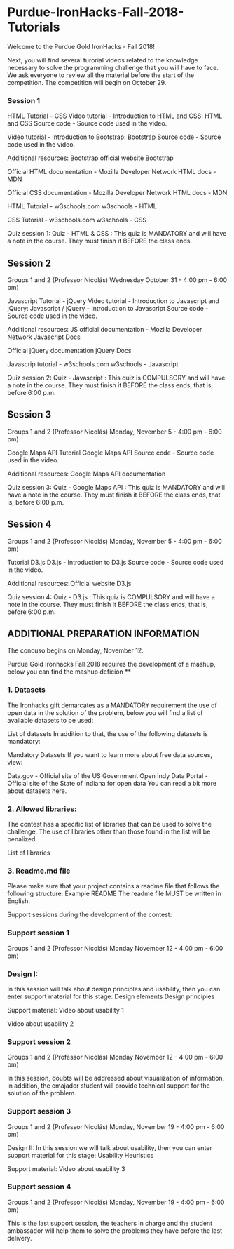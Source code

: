# Purdue-IronHacks-Fall-2018-Tutorials
Welcome to the Purdue Gold IronHacks - Fall 2018! 

Next, you will find several turorial videos related to the knowledge necessary to solve the programming challenge that you will have to face. We ask everyone to review all the material before the start of the competition. The competition will begin on October 29.

### Session 1


HTML Tutorial - CSS
Video tutorial - Introduction to HTML and CSS:
HTML and CSS 
Source code - Source code used in the video.

Video tutorial - Introduction to Bootstrap:
Bootstrap 
Source code - Source code used in the video.

Additional resources:
Bootstrap official website
Bootstrap 

Official HTML documentation - Mozilla Developer Network
HTML docs - MDN

Official CSS documentation - Mozilla Developer Network
HTML docs - MDN

HTML Tutorial - w3schools.com
w3schools - HTML

CSS Tutorial - w3schools.com
w3schools - CSS

Quiz session 1:
Quiz - HTML & CSS : This quiz is MANDATORY and will have a note in the course. They must finish it BEFORE the class ends.

## Session 2
Groups 1 and 2 (Professor Nicolás) Wednesday October 31 - 4:00 pm - 6:00 pm)

Javascript Tutorial - jQuery
Video tutorial - Introduction to Javascript and jQuery:
Javascript / jQuery - Introduction to Javascript
Source code - Source code used in the video.

Additional resources:
JS official documentation - Mozilla Developer Network
Javascript Docs

Official jQuery documentation
jQuery Docs

Javascrip tutorial - w3schools.com
w3schools - Javascript

Quiz session 2:
Quiz - Javascript : This quiz is COMPULSORY and will have a note in the course. They must finish it BEFORE the class ends, that is, before 6:00 p.m.

## Session 3
Groups 1 and 2 (Professor Nicolás) Monday, November 5 - 4:00 pm - 6:00 pm)

Google Maps API Tutorial
Google Maps API 
Source code - Source code used in the video.

Additional resources:
Google Maps API documentation

Quiz session 3:
Quiz - Google Maps API : This quiz is MANDATORY and will have a note in the course. They must finish it BEFORE the class ends, that is, before 6:00 p.m.

## Session 4
Groups 1 and 2 (Professor Nicolás) Monday, November 5 - 4:00 pm - 6:00 pm)

Tutorial D3.js
D3.js - Introduction to D3.js
Source code - Source code used in the video.

Additional resources:
Official website D3.js

Quiz session 4:
Quiz - D3.js : This quiz is COMPULSORY and will have a note in the course. They must finish it BEFORE the class ends, that is, before 6:00 p.m.

## ADDITIONAL PREPARATION INFORMATION
The concuso begins on Monday, November 12.

Purdue Gold Ironhacks Fall 2018 requires the development of a mashup, below you can find the mashup defición **

### 1. Datasets
The Ironhacks gift demarcates as a MANDATORY requirement the use of open data in the solution of the problem, below you will find a list of available datasets to be used:

List of datasets
In addition to that, the use of the following datasets is mandatory:

Mandatory Datasets 
If you want to learn more about free data sources, view:

Data.gov - Official site of the US Government
Open Indy Data Portal - Official site of the State of Indiana for open data
You can read a bit more about datasets here.

### 2. Allowed libraries:
The contest has a specific list of libraries that can be used to solve the challenge. The use of libraries other than those found in the list will be penalized.

List of libraries
### 3. Readme.md file
Please make sure that your project contains a readme file that follows the following structure: Example README
The readme file MUST be written in English.

Support sessions during the development of the contest:
### Support session 1
Groups 1 and 2 (Professor Nicolás) Monday November 12 - 4:00 pm - 6:00 pm)

### Design I:
In this session will talk about design principles and usability, then you can enter support material for this stage: Design elements Design 
principles

Support material:
Video about usability 1 

Video about usability 2

### Support session 2
Groups 1 and 2 (Professor Nicolás) Monday November 12 - 4:00 pm - 6:00 pm)

In this session, doubts will be addressed about visualization of information, in addition, the emajador student will provide technical support for the solution of the problem.

### Support session 3
Groups 1 and 2 (Professor Nicolás) Monday, November 19 - 4:00 pm - 6:00 pm)

Design II:
In this session we will talk about usability, then you can enter support material for this stage: Usability Heuristics

Support material:
Video about usability 3

### Support session 4
Groups 1 and 2 (Professor Nicolás) Monday, November 19 - 4:00 pm - 6:00 pm)

This is the last support session, the teachers in charge and the student ambassador will help them to solve the problems they have before the last delivery. 
